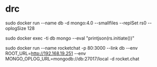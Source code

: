 # drc
sudo docker run --name db -d mongo:4.0 --smallfiles --replSet rs0 --oplogSize 128

sudo docker exec -ti db mongo --eval "printjson(rs.initiate())"

sudo docker run --name rocketchat -p 80:3000 --link db --env ROOT_URL=http://192.168.19.251 --env MONGO_OPLOG_URL=mongodb://db:27017/local -d rocket.chat